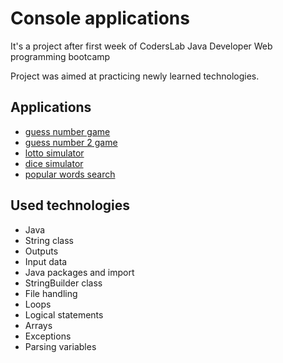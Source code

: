 # Console applications
It's a project after first week of CodersLab Java Developer Web programming bootcamp 

Project was aimed at practicing newly learned technologies.

## Applications
* <a href="https://github.com/DawidDobrowolski/console_applications/tree/master/src/pl/coderslab/guessNumber">guess number game</a>
* <a href="https://github.com/DawidDobrowolski/console_applications/tree/master/src/pl/coderslab/guessNumber2">guess number 2 game</a>
* <a href="https://github.com/DawidDobrowolski/console_applications/tree/master/src/pl/coderslab/lotto">lotto simulator</a>
* <a href="https://github.com/DawidDobrowolski/console_applications/tree/master/src/pl/coderslab/dice">dice simulator</a>
* <a href="https://github.com/DawidDobrowolski/console_applications/tree/master/src/pl/coderslab/popularWords">popular words search</a>

## Used technologies
* Java
* String class
* Outputs
* Input data
* Java packages and import
* StringBuilder class
* File handling
* Loops
* Logical statements
* Arrays
* Exceptions
* Parsing variables

